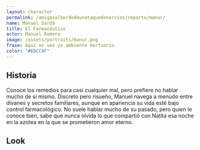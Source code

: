 ```yaml
---
layout: character
permalink: /amigasalbordedeunataquedenervios/reparto/manur/
name: Manuel Sardá
title: El Farmacéutico
actor: Manuel Romero
image: /assets/portraits/manur.png
frase: Aquí no veo yo ambiente mortuorio.
color: "#EDCC4F"
---
```


## Historia

Conoce los remedios para casi cualquier mal, pero prefiere no hablar mucho de sí mismo. Discreto pero risueño, Manuel navega a menudo entre divanes y secretos familiares, aunque en apariencia su vida esté bajo control farmacológico. No suele hablar mucho de su pasado, pero quien le conoce bien, sabe que nunca olvida lo que compartió con Natita esa noche en la azotea en la que se prometieron amor eterno.

## Look

